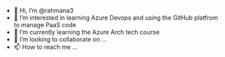 - 👋 Hi, I’m @rahmana3
- 👀 I’m interested in learning Azure Devops and using the GitHub platfrom to manage PaaS code
- 🌱 I’m currently learning the Azure Arch tech course
- 💞️ I’m looking to collaborate on ...
- 📫 How to reach me ...

<!---
rahmana3/rahmana3 is a ✨ special ✨ repository because its `README.md` (this file) appears on your GitHub profile.
You can click the Preview link to take a look at your changes.
--->
